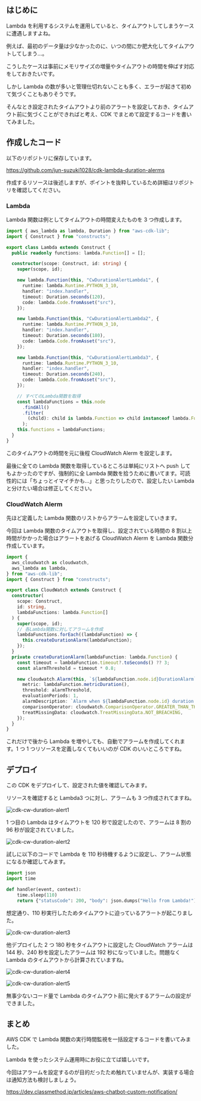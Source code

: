 ## はじめに

Lambda を利用するシステムを運用していると、タイムアウトしてしまうケースに遭遇しますよね。

例えば、最初のデータ量は少なかったのに、いつの間にか肥大化してタイムアウトしてしまう…。

こうしたケースは事前にメモリサイズの増量やタイムアウトの時間を伸ばす対応をしておきたいです。

しかし Lambda の数が多いと管理仕切れないことも多く、エラーが起きて初めて気づくこともありそうです。

そんなとき設定されたタイムアウトより前のアラートを設定しておき、タイムアウト前に気づくことができればと考え、CDK でまとめて設定するコードを書いてみました。

## 作成したコード

以下のリポジトリに保存しています。

https://github.com/jun-suzuki1028/cdk-lambda-duration-alerms

作成するリソースは後述しますが、ポイントを抜粋しているため詳細はリポジトリを確認してください。

### Lambda

Lambda 関数は例としてタイムアウトの時間変えたものを 3 つ作成します。

```typescript
import { aws_lambda as lambda, Duration } from "aws-cdk-lib";
import { Construct } from "constructs";

export class Lambda extends Construct {
  public readonly functions: lambda.Function[] = [];

  constructor(scope: Construct, id: string) {
    super(scope, id);

    new lambda.Function(this, "CwDurationAlertLambda1", {
      runtime: lambda.Runtime.PYTHON_3_10,
      handler: "index.handler",
      timeout: Duration.seconds(120),
      code: lambda.Code.fromAsset("src"),
    });

    new lambda.Function(this, "CwDurationAlertLambda2", {
      runtime: lambda.Runtime.PYTHON_3_10,
      handler: "index.handler",
      timeout: Duration.seconds(180),
      code: lambda.Code.fromAsset("src"),
    });

    new lambda.Function(this, "CwDurationAlertLambda3", {
      runtime: lambda.Runtime.PYTHON_3_10,
      handler: "index.handler",
      timeout: Duration.seconds(240),
      code: lambda.Code.fromAsset("src"),
    });

    // すべてのLambda関数を取得
    const lambdaFunctions = this.node
      .findAll()
      .filter(
        (child): child is lambda.Function => child instanceof lambda.Function
      );
    this.functions = lambdaFunctions;
  }
}
```
このタイムアウトの時間を元に後程 CloudWatch Alerm を設定します。

最後に全ての Lambda 関数を取得しているところは単純にリストへ push してもよかったのですが、強制的に全 Lambda 関数を拾うために書いてます。可読性的には「ちょっとイマイチかも…」と思ったりしたので、設定したい Lambda と分けたい場合は修正してください。

### CloudWatch Alerm

先ほど定義した Lambda 関数のリストからアラームを設定していきます。

今回は Lambda 関数のタイムアウトを取得し、設定されている時間の 8 割以上時間がかかった場合はアラートをあげる CloudWatch Alerm を Lambda 関数分作成しています。

```typescript
import {
  aws_cloudwatch as cloudwatch,
  aws_lambda as lambda,
} from "aws-cdk-lib";
import { Construct } from "constructs";

export class CloudWatch extends Construct {
  constructor(
    scope: Construct,
    id: string,
    lambdaFunctions: lambda.Function[]
  ) {
    super(scope, id);
    // 各Lambda関数に対してアラームを作成
    lambdaFunctions.forEach((lambdaFunction) => {
      this.createDurationAlarm(lambdaFunction);
    });
  }
  private createDurationAlarm(lambdaFunction: lambda.Function) {
    const timeout = lambdaFunction.timeout?.toSeconds() ?? 3;
    const alarmThreshold = timeout * 0.8;

    new cloudwatch.Alarm(this, `${lambdaFunction.node.id}DurationAlarm`, {
      metric: lambdaFunction.metricDuration(),
      threshold: alarmThreshold,
      evaluationPeriods: 1,
      alarmDescription: `Alarm when ${lambdaFunction.node.id} duration exceeds ${alarmThreshold} seconds`,
      comparisonOperator: cloudwatch.ComparisonOperator.GREATER_THAN_THRESHOLD,
      treatMissingData: cloudwatch.TreatMissingData.NOT_BREACHING,
    });
  }
}
```

これだけで後から Lambda を増やしても、自動でアラームを作成してくれます。1 つ 1 つリソースを定義しなくてもいいのが CDK のいいところですね。

## デプロイ

この CDK をデプロイして、設定された値を確認してみます。

リソースを確認すると Lambda3 つに対し、アラームも 3 つ作成されてますね。

![cdk-cw-duration-alert1](https://devio2024-media.developers.io/image/upload/v1720145585/2024/07/05/bf0p82rldq642e2l2wtp.png)

1 つ目の Lambda はタイムアウトを 120 秒で設定したので、アラームは 8 割の 96 秒が設定されていました。

![cdk-cw-duration-alert2](https://devio2024-media.developers.io/image/upload/v1720145585/2024/07/05/kkmswm31fiprtwwasvfc.png)

試しに以下のコードで Lambda を 110 秒待機するように設定し、アラーム状態になるか確認してみます。

```python
import json
import time

def handler(event, context):
    time.sleep(110)
    return {"statusCode": 200, "body": json.dumps("Hello from Lambda!")}
```

想定通り、110 秒実行したためタイムアウトに迫っているアラートが起こりました。

![cdk-cw-duration-alert3](https://devio2024-media.developers.io/image/upload/v1720145585/2024/07/05/yjbjnk8rol9ztu9admgb.png)

他デプロイした 2 つ 180 秒をタイムアウトに設定した CloudWatch アラームは 144 秒、240 秒を設定したアラームは 192 秒になっていました。問題なく Lambda のタイムアウトから計算されていますね。

![cdk-cw-duration-alert4](https://devio2024-media.developers.io/image/upload/v1720145585/2024/07/05/wypeiuazjuy1sdk3eopw.png)

![cdk-cw-duration-alert5](https://devio2024-media.developers.io/image/upload/v1720145585/2024/07/05/ehrpbsn93ingxfejuyrt.png)

無事少ないコード量で Lambda のタイムアウト前に発火するアラームの設定ができました。

## まとめ

AWS CDK で Lambda 関数の実行時間監視を一括設定するコードを書いてみました。

Lambda を使ったシステム運用時にお役に立てば嬉しいです。

今回はアラームを設定するのが目的だったため触れていませんが、実装する場合は通知方法も検討しましょう。

https://dev.classmethod.jp/articles/aws-chatbot-custom-notification/

